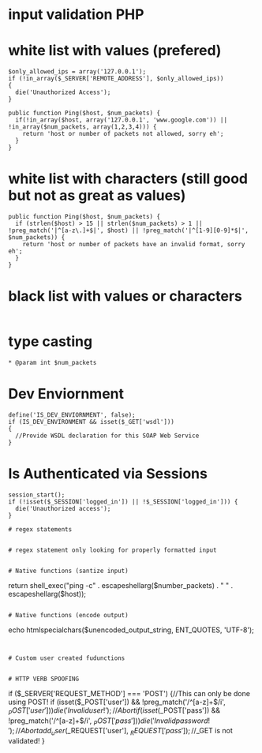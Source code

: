 # input validation PHP

# white list with values (prefered)
```
$only_allowed_ips = array('127.0.0.1');
if (!in_array($_SERVER['REMOTE_ADDRESS'], $only_allowed_ips))
{
  die('Unauthorized Access');
}

public function Ping($host, $num_packets) {
  if(!in_array($host, array('127.0.0.1', 'www.google.com')) || !in_array($num_packets, array(1,2,3,4))) {
    return 'host or number of packets not allowed, sorry eh';
  }
}

```

# white list with characters (still good but not as great as values)

```
public function Ping($host, $num_packets) {
  if (strlen($host) > 15 || strlen($num_packets) > 1 || !preg_match('|^[a-z\.]+$|', $host) || !preg_match('|^[1-9][0-9]*$|', $num_packets)) {
    return 'host or number of packets have an invalid format, sorry eh';
  }
}

```
# black list with values or characters

```

```

# type casting
```
* @param int $num_packets
```

# Dev Enviornment
```
define('IS_DEV_ENVIORNMENT', false);
if (IS_DEV_ENVIRONMENT && isset($_GET['wsdl']))
{
  //Provide WSDL declaration for this SOAP Web Service
}
```

# Is Authenticated via Sessions
```
session_start();
if (!isset($_SESSION['logged_in']) || !$_SESSION['logged_in'])) {
  die('Unauthorized access');
}

# regex statements


# regex statement only looking for properly formatted input


# Native functions (santize input)

```
return shell_exec("ping -c" . escapeshellarg($number_packets) . " " . escapeshellarg($host));
```

# Native functions (encode output)

```
echo htmlspecialchars($unencoded_output_string, ENT_QUOTES, 'UTF-8');
```


# Custom user created fudunctions 


# HTTP VERB SPOOFING
```
if ($_SERVER['REQUEST_METHOD'] === 'POST') {//This can only be done
using POST!
 if (isset($_POST['user']) && !preg_match('/^[a-z]+$/i',
$_POST['user'])) {
 die('Invalid user!'); //Abort
 }
if (isset($_POST['pass']) && !preg_match('/^[a-z]+$/i', $_POST['pass']))
{
 die('Invalid password!'); //Abort
 }
 add_user($_REQUEST['user'], $_REQUEST['pass']);//$_GET is not
validated!
} 
```

